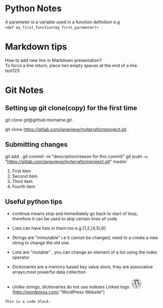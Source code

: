 # Python Notes

A parameter is  a variable used in a function definition
e.g  
`<def my_first_function(my_first_parameter)>`   



# Markdown tips
How to add new line in Markdown presentation?  
To force a line return, place two empty spaces at the end of a line.  
test123  

# Git Notes

## Setting up git clone(copy) for the first time
git clone git@github:me/name.git .

git clone https://gitlab.com/janevieve/myterraformproject.git .  

## Submitting changes

git add .
git commit -m "description/reason for this commit"
git push -u "https://gitlab.com/janevieve/myterraformproject.git" master  


1. First item
2. Second item
3. Third item
4. Fourth item


## Useful python tips
- continue means stop and immediately go back to start of loop,  
therefore it can be used to skip certain lines of code

- Lists can have lists in them too e.g [1,2,[4,5],6]

- Strings are "immutable"  i.e it cannot be changed, need to a create
a new string to change the old one.

- Lists are "mutable" , you can change an element of a list using the 
index operator

- Dictionaries are a memory based key value store, they are associative arrays,most powerful data collection

- Unlike strings, dictionaries do not use indexes
Linked logo: ![alt text](wordpress-logo-32.png)
(http://wordpress.com/ "WordPress Website")

<pre><code>This is a code block.
</code></pre>


